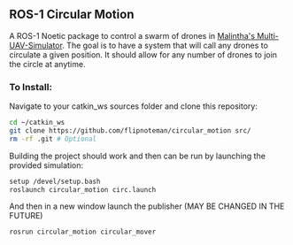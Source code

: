 ## ROS-1 Circular Motion
A ROS-1 Noetic package to control a swarm of drones in [Malintha's Multi-UAV-Simulator](https://github.com/Malintha/multi_uav_simulator).
The goal is to have a system that will call any drones to circulate a given position. It should allow for any number of drones to join the circle at anytime.

### To Install:
Navigate to your catkin_ws sources folder and clone this repository:

```sh
cd ~/catkin_ws
git clone https://github.com/flipnoteman/circular_motion src/
rm -rf .git # Optional
```

Building the project should work and then can be run by launching the provided simulation:

```sh
setup /devel/setup.bash
roslaunch circular_motion circ.launch
```
And then in a new window launch the publisher (MAY BE CHANGED IN THE FUTURE)
```sh
rosrun circular_motion circular_mover
```
